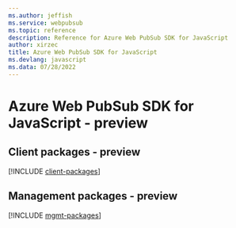 ```yaml
---
ms.author: jeffish
ms.service: webpubsub
ms.topic: reference
description: Reference for Azure Web PubSub SDK for JavaScript
author: xirzec
title: Azure Web PubSub SDK for JavaScript
ms.devlang: javascript
ms.data: 07/28/2022
---
```

# Azure Web PubSub SDK for JavaScript - preview

## Client packages - preview
[!INCLUDE [client-packages](web-pubsub-client-index.md)]
## Management packages - preview
[!INCLUDE [mgmt-packages](web-pubsub-mgmt-index.md)]